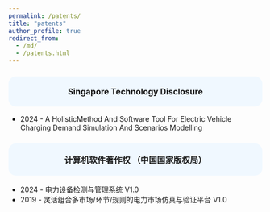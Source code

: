 ```yaml
---
permalink: /patents/
title: "patents"
author_profile: true
redirect_from: 
  - /md/
  - /patents.html
---
```


<h3 style="background-color:#f0f8ff; padding:20px; border-radius:15px; text-align:center;">
Singapore Technology Disclosure
</h3>

* 2024 - A HolisticMethod And Software Tool For Electric Vehicle Charging Demand Simulation And Scenarios Modelling

<h3 style="background-color:#f0f8ff; padding:20px; border-radius:15px; text-align:center;">
计算机软件著作权 （中国国家版权局）
</h3>

* 2024 - 电力设备检测与管理系统 V1.0
* 2019 - 灵活组合多市场/环节/规则的电力市场仿真与验证平台 V1.0
